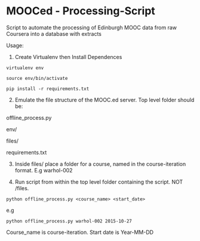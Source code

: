 # MOOCed - Processing-Script
Script to automate the processing of Edinburgh MOOC data from raw Coursera into a database with extracts

Usage:

1. Create Virtualenv then Install Dependences

  `virtualenv env`

  `source env/bin/activate`

  `pip install -r requirements.txt`

2. Emulate the file structure of the MOOC.ed server. Top level folder should be:

  offline_process.py
  
  env/
  
  files/
  
  requirements.txt

3. Inside files/ place a folder for a course, named in the course-iteration format. E.g warhol-002

4. Run script from within the top level folder containing the script. NOT /files.

  `python offline_process.py <course_name> <start_date>`

  e.g

  `python offline_process.py warhol-002 2015-10-27`

  Course_name is course-iteration. Start date is Year-MM-DD

